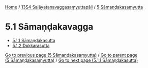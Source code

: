 
[Home](/) / [13S4 Saḷāyatanavaggasaṃyuttapāḷi](...md) / [5 Sāmaṇḍakasaṃyutta](../13S4/5.md)

# 5.1 Sāmaṇḍakavagga

* [5.1.1 Sāmaṇḍakasutta](5.1/5.1.1.md)
* [5.1.2 Dukkarasutta](5.1/5.1.2.md)

[Go to previous page (5 Sāmaṇḍakasaṃyutta)](../13S4/5.md) / [Go to parent page (5 Sāmaṇḍakasaṃyutta)](../13S4/5.md) / [Go to next page (5.1.1 Sāmaṇḍakasutta)](5.1/5.1.1.md)


